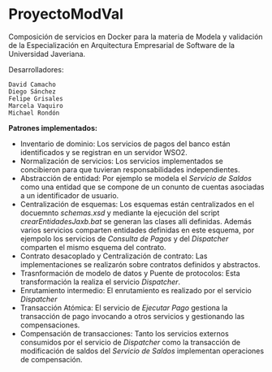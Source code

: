 # ProyectoModVal

Composición de servicios en Docker para la materia de Modela y validación de la Especialización en Arquitectura Empresarial de Software de la Universidad Javeriana.


Desarrolladores: 
  
	David Camacho
	Diego Sánchez
	Felipe Grisales
	Marcela Vaquiro
	Michael Rondón
  
<b>Patrones implementados:</b>

  - Inventario de dominio: Los servicios de pagos del banco están identificados y se registran en un servidor WSO2.
  - Normalización de servicios: Los servicios implementados se concibieron para que tuvieran responsabilidades independientes.
  - Abstracción de entidad: Por ejemplo se modela el <i>Servicio de Saldos</i> como una entidad que se compone de un conunto de cuentas asociadas a un identificador de usuario.
  - Centralización de esquemas: Los esquemas están centralizados en el docuemnto <i>schemas.xsd</i> y mediante la ejecución del script <i>crearEntidadesJaxb.bat</i> se generan las clases alli definidas. Además varios servicios comparten entidades definidas en este esquema, por ejempolo los servicios de <i>Consulta de Pagos</i> y del <i>Dispatcher</i> comparten el mismo esquema del contrato.
  - Contrato desacoplado y Centralización de contrato: Las implementaciones se realizarón sobre contratos definidos y abstractos.
  - Trasnformación de modelo de datos y Puente de protocolos: Esta transformación la realiza el servicio <i>Dispatcher</i>.
  - Enrutamiento intermedio: El enrutamiento es realizado por el servicio <i>Dispatcher</i>
  - Transacción Atómica: El servicio de <i>Ejecutar Pago</i> gestiona la transacción de pago invocando a otros servicios y gestionando las compensaciones.
  - Compensación de transacciones: Tanto los servicios externos consumidos por el servicio de  <i>Dispatcher</i> como la transacción de modificación de saldos del <i>Servicio de Saldos</i> implementan operaciones de compensación.
